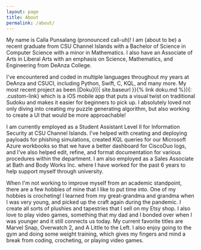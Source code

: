 ```yaml
---
layout: page
title: About
permalink: /about/
---
```


My name is Calla Punsalang (pronounced call-uh)! I am (about to be) a recent graduate from CSU Channel Islands with a Bachelor of Science in Computer Science with a minor in Mathematics. I also have an Associate of Arts in Liberal Arts with an emphasis on Science, Mathematics, and Engineering from DeAnza College. 

I've encountered and coded in multiple languages throughout my years at DeAnza and CSUCI, including Python, Swift, C, KQL, and many more. My most recent project as been [Doku]({{ site.baseurl  }}{% link doku.md %}){: .custom-link} which is a iOS mobile app that puts a visual twist on traditional Sudoku and makes it easier for beginners to pick up. I absolutely loved not only diving into creating my puzzle generating algorithm, but also working to create a UI that would be more approachable! 

I am currently employed as a Student Assistant Level II for Information Security at CSU Channel Islands. I've helped with creating and deploying payloads for phishing simulations, created KQL queries for our Microsoft Azure workbooks so that we have a better dashboard for CiscoDuo logs, and I've also helped edit, refine, and format documentation for various procedures within the department. I am also employed as a Sales Associate at Bath and Body Works Inc. where I have worked for the past 6 years to help support myself through university. 

When I'm not working to improve myself from an academic standpoint, there are a few hobbies of mine that I like to put time into. One of my hobbies is crocheting! I learned from my great-grandma and grandma when I was very young, and picked up the craft again during the pandemic. I create all sorts of plushies and tapestries that I sell on my Etsy shop. I also love to play video games, something that my dad and I bonded over when I was younger and it still connects us today. My current favorite titles are Marvel Snap, Overwatch 2, and A Little to the Left. I also enjoy going to the gym and doing some weight training, which gives my fingers and mind a break from coding, crocheting, or playing video games. 
